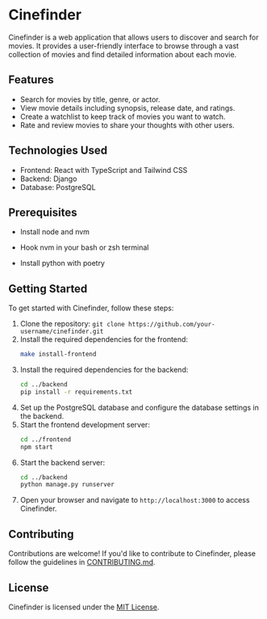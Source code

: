 # Cinefinder

Cinefinder is a web application that allows users to discover and search for movies. It provides a user-friendly interface to browse through a vast collection of movies and find detailed information about each movie.

## Features

- Search for movies by title, genre, or actor.
- View movie details including synopsis, release date, and ratings.
- Create a watchlist to keep track of movies you want to watch.
- Rate and review movies to share your thoughts with other users.

## Technologies Used

- Frontend: React with TypeScript and Tailwind CSS
- Backend: Django
- Database: PostgreSQL

## Prerequisites

- Install node and nvm
- Hook nvm in your bash or zsh terminal

- Install python with poetry

## Getting Started

To get started with Cinefinder, follow these steps:

1. Clone the repository: `git clone https://github.com/your-username/cinefinder.git`
2. Install the required dependencies for the frontend:
    ```bash
    make install-frontend
    ```
3. Install the required dependencies for the backend:
    ```bash
    cd ../backend
    pip install -r requirements.txt
    ```
4. Set up the PostgreSQL database and configure the database settings in the backend.
5. Start the frontend development server:
    ```bash
    cd ../frontend
    npm start
    ```
6. Start the backend server:
    ```bash
    cd ../backend
    python manage.py runserver
    ```
7. Open your browser and navigate to `http://localhost:3000` to access Cinefinder.

## Contributing

Contributions are welcome! If you'd like to contribute to Cinefinder, please follow the guidelines in [CONTRIBUTING.md](./CONTRIBUTING.md).

## License

Cinefinder is licensed under the [MIT License](./LICENSE).
